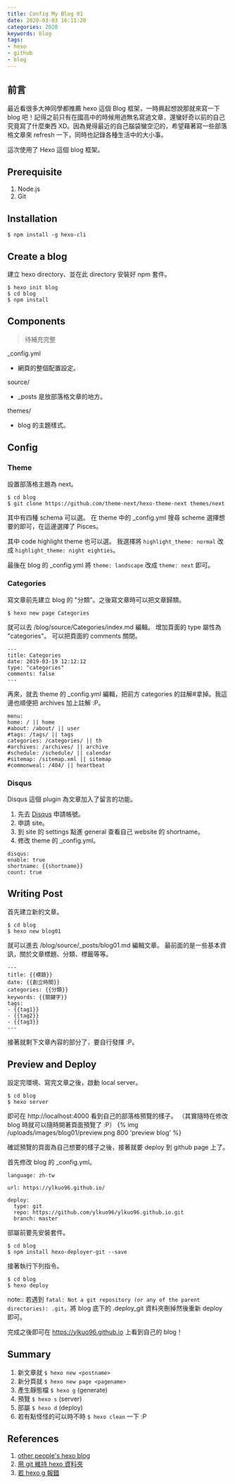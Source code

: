 ```yaml
---
title: Config My Blog 01
date: 2020-03-03 16:11:20
categories: 2020
keywords: blog
tags:
- hexo
- github
- blog
---
```


## 前言
最近看很多大神同學都推薦 hexo 這個 Blog 框架，一時興起想說那就來寫一下 blog 吧！記得之前只有在國高中的時候用過無名寫過文章，還蠻好奇以前的自己究竟寫了什麼東西 XD。因為覺得最近的自己腦袋蠻空氾的，希望藉著寫一些部落格文章來 refresh 一下，同時也記錄各種生活中的大小事。

這次使用了 Hexo 這個 blog 框架。

<!--more-->

## Prerequisite
1. Node.js
2. Git

## Installation
`$ npm install -g hexo-cli`

## Create a blog
建立 hexo directory、並在此 directory 安裝好 npm 套件。
```
$ hexo init blog
$ cd blog
$ npm install
```

## Components
> 待補充完整

\_config.yml
- 網頁的整個配置設定。

source/
- \_posts 是放部落格文章的地方。

themes/
- blog 的主題樣式。

## Config
### Theme
設置部落格主題為 next。
```
$ cd blog
$ git clone https://github.com/theme-next/hexo-theme-next themes/next
```

其中有四種 schema 可以選。
在 theme 中的 \_config.yml 搜尋 scheme 選擇想要的即可，在這邊選擇了 Pisces。

其中 code highlight theme 也可以選。
我選擇將 `highlight_theme: normal` 改成 `highlight_theme: night eighties`。

最後在 blog 的 \_config.yml 將 `theme: landscape` 改成 `theme: next` 即可。

### Categories
寫文章前先建立 blog 的 "分類"。之後寫文章時可以把文章歸類。
```
$ hexo new page Categories
```

就可以去 /blog/source/Categories/index.md 編輯。
增加頁面的 type 屬性為 "categories"。
可以把頁面的 comments 關閉。
```
---
title: Categories
date: 2019-03-19 12:12:12
type: "categories"
comments: false
---
```

再來，就去 theme 的 \_config.yml 編輯，把前方 categories 的註解\#拿掉。我這邊也順便把 archives 加上註解 :P。
```
menu:
home: / || home
#about: /about/ || user
#tags: /tags/ || tags
categories: /categories/ || th
#archives: /archives/ || archive
#schedule: /schedule/ || calendar
#sitemap: /sitemap.xml || sitemap
#commonweal: /404/ || heartbeat
```

### Disqus
Disqus 這個 plugin 為文章加入了留言的功能。
1. 先去 [Disqus](https://disqus.com/) 申請帳號。
2. 申請 site。
3. 到 site 的 settings 點進 general 查看自己 website 的 shortname。
4. 修改 theme 的 \_config.yml。
```
disqus:
enable: true
shortname: {{shortname}}
count: true 
```

## Writing Post
首先建立新的文章。
``` 
$ cd blog
$ hexo new blog01 
```

就可以進去 /blog/source/_posts/blog01.md 編輯文章。
最前面的是一些基本資訊，關於文章標題、分類、標籤等等。
```
---
title: {{標題}}
date: {{創立時間}}
categories: {{分類}}
keywords: {{關鍵字}}
tags:
- {{tag1}}
- {{tag2}}
- {{tag3}}
---
```

接著就剩下文章內容的部分了，要自行發揮 :P。

## Preview and Deploy
設定完環境、寫完文章之後，啟動 local server。
```
$ cd blog
$ hexo server
```

即可在 http://localhost:4000 看到自己的部落格預覽的樣子。
（其實隨時在修改 blog 時就可以隨時開著頁面預覽了 :P）
{% img /uploads/images/blog01/preview.png 800 'preview blog' %}

確認預覽的頁面為自己想要的樣子之後，接著就要 deploy 到 github page 上了。

首先修改 blog 的 \_config.yml。
```
language: zh-tw

url: https://ylkuo96.github.io/

deploy: 
  type: git
  repo: https://github.com/ylkuo96/ylkuo96.github.io.git
  branch: master

```

部屬前要先安裝套件。
```
$ cd blog
$ npm install hexo-deployer-git --save
```

接著執行下列指令。
```
$ cd blog
$ hexo deploy
```

note:: 若遇到 `fatal: Not a git repository (or any of the parent directories): .git`，將 blog 底下的 .deploy_git 資料夾刪掉然後重新 deploy 即可。

完成之後即可在 https://ylkuo96.github.io 上看到自己的 blog！

## Summary
1. 新文章就 `$ hexo new <postname>`
2. 新分頁就 `$ hexo new page <pagename>`
3. 產生靜態檔 `$ hexo g` (generate)
4. 預覽 `$ hexo s` (server)
5. 部屬 `$ hexo d` (deploy) 
6. 若有點怪怪的可以時不時 `$ hexo clean` 一下 :P

## References
1. [other people's hexo blog](https://www.larrynote.com/website-service/6590/)
2. [用 git 維持 hexo 資料夾](https://github.com/LeonWuV/FE-blog-repository/blob/master/hexo/hexo%E7%B3%BB%E5%88%97%E9%97%AE%E9%A2%98%E4%B9%8B%E6%88%91%E4%BB%AC%E6%8D%A2%E4%BA%86%E7%94%B5%E8%84%91%E6%80%8E%E4%B9%88%E5%8A%9E.md)
3. [若 hexo g 報錯](http://blog.senjoeson.com/2018/06/07/hexo%E5%B8%B8%E7%94%A8%E9%97%AE%E9%A2%98%E8%A7%A3%E5%86%B3%E5%8A%9E%E6%B3%95/)

